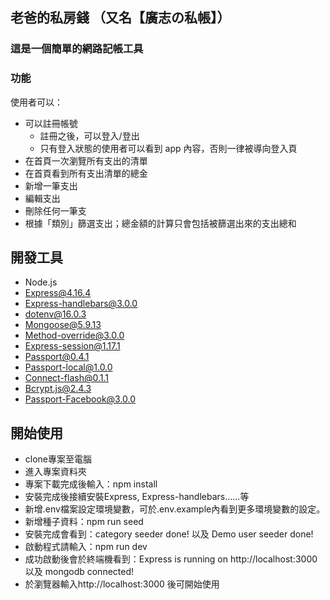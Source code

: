 ## 老爸的私房錢 （又名【廣志の私帳】）
### 這是一個簡單的網路記帳工具

### 功能
使用者可以：
- 可以註冊帳號
  * 註冊之後，可以登入/登出
  * 只有登入狀態的使用者可以看到 app 內容，否則一律被導向登入頁
- 在首頁一次瀏覽所有支出的清單
- 在首頁看到所有支出清單的總金
- 新增一筆支出
- 編輯支出
- 刪除任何一筆支
- 根據「類別」篩選支出；總金額的計算只會包括被篩選出來的支出總和

## 開發工具
- Node.js
- Express@4.16.4
- Express-handlebars@3.0.0
- dotenv@16.0.3
- Mongoose@5.9.13
- Method-override@3.0.0
- Express-session@1.17.1
- Passport@0.4.1
- Passport-local@1.0.0
- Connect-flash@0.1.1
- Bcrypt.js@2.4.3
- Passport-Facebook@3.0.0

## 開始使用
- clone專案至電腦
- 進入專案資料夾
- 專案下載完成後輸入：npm install
- 安裝完成後接續安裝Express, Express-handlebars......等
- 新增.env檔案設定環境變數，可於.env.example內看到更多環境變數的設定。
- 新增種子資料：npm run seed
- 安裝完成會看到：category seeder done! 以及 Demo user seeder done!
- 啟動程式請輸入：npm run dev
- 成功啟動後會於終端機看到：Express is running on http://localhost:3000 以及 mongodb connected!
- 於瀏覽器輸入http://localhost:3000 後可開始使用